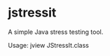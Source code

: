 # jstressit
A simple Java stress testing tool.

Usage: jview JStressIt.class <Test Class> <Number of Threads per Test> <Stats Interval in seconds>
